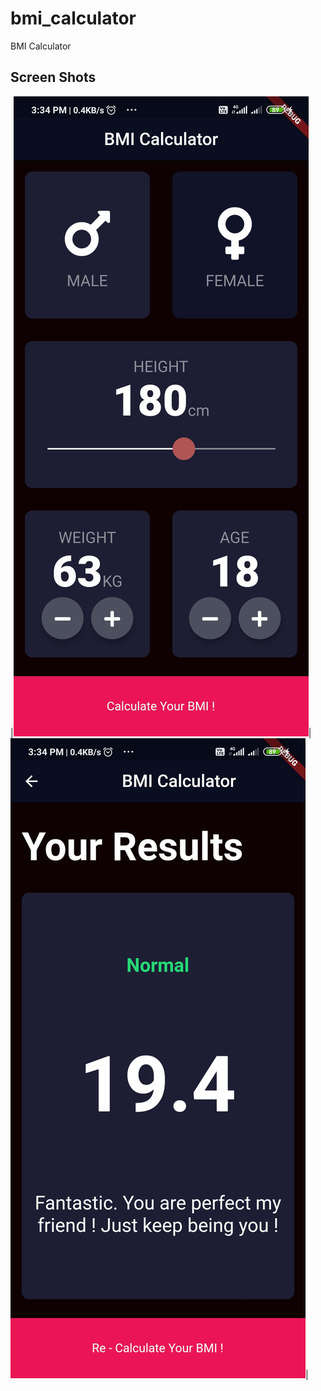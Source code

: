 # bmi_calculator

BMI Calculator

## Screen Shots

|![Main Page](img/1.jpg)|![Results Page](img/2.jpg)|
